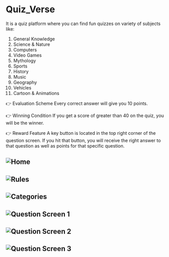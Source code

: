 # Quiz_Verse

It is a quiz platform where you can find fun quizzes on variety of subjects like:

1) General Knowledge
 2) Science & Nature
 3) Computers
 4) Video Games
 5) Mythology
 6) Sports
 7) History
 8) Music
 9) Geography
10) Vehicles
11) Cartoon & Animations

👉 Evaluation Scheme
Every correct answer will give you 10 points.

 👉 Winning Condition
If you get a score of greater than 40 on the quiz, you will be the winner.

👉 Reward Feature
A key button is located in the top right corner of the question screen. If you hit that button, you will receive the right answer to that question as well as points for that specific question.

## ![Home](./SS/Phone/Home.png)
## ![Rules](./SS/Phone/Rule.png)
## ![Categories](./SS/Phone/Categories.png)
## ![Question Screen 1](./SS/Phone/Que1.png)
## ![Question Screen 2](./SS/Phone/Que2.png)
## ![Question Screen 3](./SS/Phone/Que3.png)
